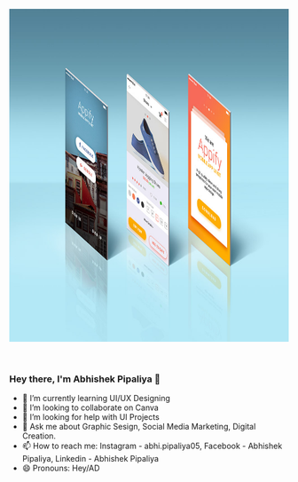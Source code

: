

<img src="https://github.com/adpipaliya/Adpipaliya/blob/main/App-Screens-Standing-Mockup-PSD.jpg?raw=true" align="center" height="600px" width="7000px"/> <br/><br/><br/>
### Hey there, I'm Abhishek Pipaliya 👋
  
- 🌱 I’m currently learning UI/UX Designing
- 👯 I’m looking to collaborate on Canva
- 🤔 I’m looking for help with UI Projects
- 💬 Ask me about Graphic Sesign, Social Media Marketing, Digital Creation.
- 📫 How to reach me: Instagram - abhi.pipaliya05, Facebook - Abhishek Pipaliya, Linkedin - Abhishek Pipaliya
- 😄 Pronouns: Hey/AD
